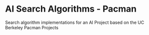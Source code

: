 # AI Search Algorithms - Pacman

Search algorithm implementations for an AI Project based on the UC Berkeley Pacman Projects
